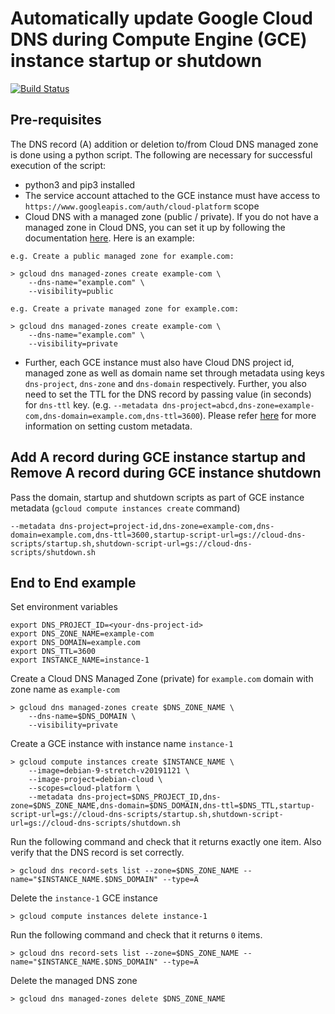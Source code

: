 # Automatically update Google Cloud DNS during Compute Engine (GCE) instance startup or shutdown

[![Build Status](https://travis-ci.org/crosslibs/autoupdate-cloud-dns-upon-gce-start-stop.svg?branch=master)](https://travis-ci.org/crosslibs/autoupdate-cloud-dns-upon-gce-start-stop)

## Pre-requisites
The DNS record (A) addition or deletion to/from Cloud DNS managed zone is done using a python script. The following are necessary for successful execution of the script:

* python3 and pip3 installed
* The service account attached to the GCE instance must have access to `https://www.googleapis.com/auth/cloud-platform` scope
* Cloud DNS with a managed zone (public / private). If you do not have a managed zone in Cloud DNS, you can set it up by following the documentation [here](https://cloud.google.com/dns/zones/). Here is an example:
```
e.g. Create a public managed zone for example.com:

> gcloud dns managed-zones create example-com \
    --dns-name="example.com" \
    --visibility=public

e.g. Create a private managed zone for example.com:

> gcloud dns managed-zones create example-com \
    --dns-name="example.com" \
    --visibility=private
```
* Further, each GCE instance must also have Cloud DNS project id, managed zone as well as domain name set through metadata using keys  `dns-project`, `dns-zone` and `dns-domain` respectively. Further, you also need to set the TTL for the DNS record by passing value (in seconds) for `dns-ttl` key.  (e.g. `--metadata dns-project=abcd,dns-zone=example-com,dns-domain=example.com,dns-ttl=3600`). Please refer [here](https://cloud.google.com/compute/docs/metadata#custom) for more information on setting custom metadata.

## Add A record during GCE instance startup and Remove A record during GCE instance shutdown

Pass the domain, startup and shutdown scripts as part of GCE instance metadata (`gcloud compute instances create` command)

```
--metadata dns-project=project-id,dns-zone=example-com,dns-domain=example.com,dns-ttl=3600,startup-script-url=gs://cloud-dns-scripts/startup.sh,shutdown-script-url=gs://cloud-dns-scripts/shutdown.sh
```

## End to End example

Set environment variables
```
export DNS_PROJECT_ID=<your-dns-project-id>
export DNS_ZONE_NAME=example-com
export DNS_DOMAIN=example.com
export DNS_TTL=3600
export INSTANCE_NAME=instance-1

```
Create a Cloud DNS Managed Zone (private) for `example.com` domain with zone name as `example-com`
```
> gcloud dns managed-zones create $DNS_ZONE_NAME \
    --dns-name=$DNS_DOMAIN \
    --visibility=private
```
Create a GCE instance with instance name `instance-1`
```
> gcloud compute instances create $INSTANCE_NAME \
    --image=debian-9-stretch-v20191121 \
    --image-project=debian-cloud \
    --scopes=cloud-platform	\
    --metadata dns-project=$DNS_PROJECT_ID,dns-zone=$DNS_ZONE_NAME,dns-domain=$DNS_DOMAIN,dns-ttl=$DNS_TTL,startup-script-url=gs://cloud-dns-scripts/startup.sh,shutdown-script-url=gs://cloud-dns-scripts/shutdown.sh
```
Run the following command and check that it returns exactly one item. Also verify that the DNS record is set correctly.
```
> gcloud dns record-sets list --zone=$DNS_ZONE_NAME --name="$INSTANCE_NAME.$DNS_DOMAIN" --type=A
```
Delete the `instance-1` GCE instance
```
> gcloud compute instances delete instance-1
```
Run the following command and check that it returns `0` items.
```
> gcloud dns record-sets list --zone=$DNS_ZONE_NAME --name="$INSTANCE_NAME.$DNS_DOMAIN" --type=A
```
Delete the managed DNS zone
```
> gcloud dns managed-zones delete $DNS_ZONE_NAME
```